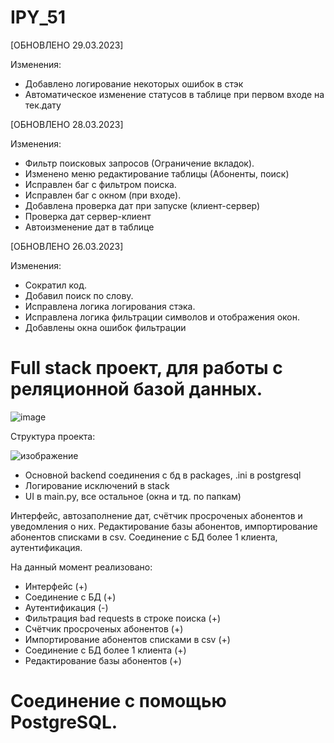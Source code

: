 # IPY_51
[ОБНОВЛЕНО 29.03.2023]

Изменения:
- Добавлено логирование некоторых ошибок в стэк
- Автоматическое изменение статусов в таблице при первом входе на тек.дату


[ОБНОВЛЕНО 28.03.2023]

Изменения:
- Фильтр поисковых запросов (Ограничение вкладок).
- Изменено меню редактирование таблицы (Абоненты, поиск)
- Исправлен баг с фильтром поиска.
- Исправлен баг с окном (при входе).
- Добавлена проверка дат при запуске (клиент-сервер)
- Проверка дат сервер-клиент
- Автоизменение дат в таблице

[ОБНОВЛЕНО 26.03.2023]

Изменения:
- Сократил код.
- Добавил поиск по слову.
- Исправлена логика логирования стэка.
- Исправлена логика фильтрации символов и отображения окон.
- Добавлены окна ошибок фильтрации


# Full stack проект, для работы с реляционной базой данных.

![image](https://user-images.githubusercontent.com/112577182/225367670-4f3b8674-92c4-498d-a0da-c1d9459e2b1c.png)

Структура проекта:

![изображение](https://user-images.githubusercontent.com/112577182/227530711-151fb627-cba1-4f17-846c-003acfb2ecb2.png)

- Основной backend соединения с бд в packages, .ini в postgresql
- Логирование исключений в stack
- UI в main.py, все остальное (окна и тд. по папкам)

Интерфейс, автозаполнение дат, счётчик просроченых абонентов и уведомления о них.
Редактирование базы абонентов, импортирование абонентов списками в csv.
Соединение с БД более 1 клиента, аутентификация.

На данный момент реализовано:
- Интерфейс (+)
- Соединение с БД (+)
- Аутентификация (-)
- Фильтрация bad requests в строке поиска (+)
- Счётчик просроченых абонентов (+)
- Импортирование абонентов списками в csv (+)
- Соединение с БД более 1 клиента (+)
- Редактирование базы абонентов (+)

# Соединение с помощью PostgreSQL.
